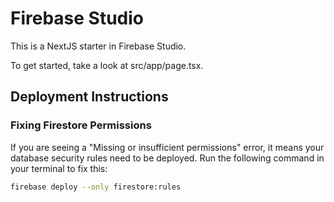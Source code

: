 # Firebase Studio

This is a NextJS starter in Firebase Studio.

To get started, take a look at src/app/page.tsx.

## Deployment Instructions

### Fixing Firestore Permissions

If you are seeing a "Missing or insufficient permissions" error, it means your database security rules need to be deployed. Run the following command in your terminal to fix this:

```bash
firebase deploy --only firestore:rules
```
